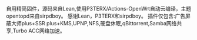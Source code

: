 自用精简固件，源码来自Lean,使用P3TERX/Actions-OpenWrt自动云编译，主题opentopd来自sirpdboy。
感谢Lean，P3TERX和sirpdboy。
插件仅包含:广告屏蔽大师plus+SSR plus+KMS,UPNP,NFS,硬盘休眠,qBittorrent,Samba网络共享,Turbo ACC网络加速。
